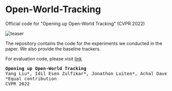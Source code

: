 # Open-World-Tracking
Official code for "Opening up Open-World Tracking" (CVPR 2022)

![teaser](assets/teaser.png)


The repository contains the code for the experiments we conducted
in the paper. We also provide the baseline trackers.

For evaluation code, please visit [link](https://github.com/JonathonLuiten/TrackEval/blob/master/docs/OpenWorldTracking-Official/Readme.md)

<pre><b>Opening up Open-World Tracking</b>
Yang Liu*, Idil Esen Zulfikar*, Jonathon Luiten*, Achal Dave*, Deva Ramanan, Bastian Leibe, Aljoša Ošep, Laura Leal-Taixé
<t><t>*Equal contribution
CVPR 2022</pre>

